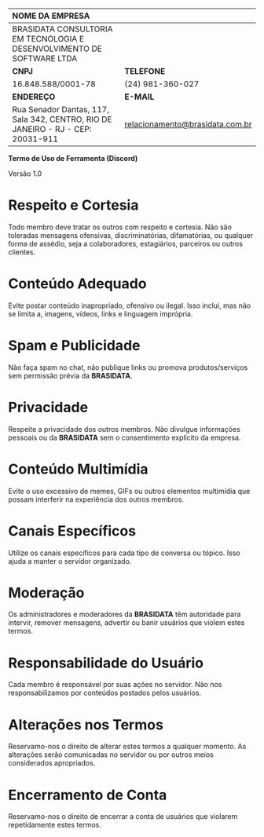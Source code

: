 ﻿###

|<a name="_nx6q5sfeivj0"></a>**NOME DA EMPRESA**||
| :- | :- |
|BRASIDATA CONSULTORIA EM TECNOLOGIA E DESENVOLVIMENTO DE SOFTWARE LTDA||
|**CNPJ**|**TELEFONE**|
|16\.848.588/0001-78|(24) 981-360-027|
|**ENDEREÇO**|**E-MAIL**|
|Rua Senador Dantas, 117, Sala 342, CENTRO, RIO DE JANEIRO - RJ - CEP: 20031-911|<relacionamento@brasidata.com.br>|




<a name="_tsx807svy3p1"></a>**Termo de Uso de Ferramenta (Discord)**

<a name="_5v3y6fi428wo"></a>Versão 1.0
# <a name="_rt8viugis9n6"></a>Respeito e Cortesia
Todo membro deve tratar os outros com respeito e cortesia. Não são toleradas mensagens ofensivas, discriminatórias, difamatórias, ou qualquer forma de assédio, seja a colaboradores, estagiários, parceiros ou outros clientes.
# <a name="_oeytpwheg2wj"></a>Conteúdo Adequado
Evite postar conteúdo inapropriado, ofensivo ou ilegal. Isso inclui, mas não se limita a, imagens, vídeos, links e linguagem imprópria.
# <a name="_6tj192pshbda"></a>Spam e Publicidade
Não faça spam no chat, não publique links ou promova produtos/serviços sem permissão prévia da **BRASIDATA**.
# <a name="_4547zjzcfcs7"></a>Privacidade
Respeite a privacidade dos outros membros. Não divulgue informações pessoais ou da **BRASIDATA** sem o consentimento explícito da empresa.
# <a name="_l6fqbdlspao9"></a>Conteúdo Multimídia
Evite o uso excessivo de memes, GIFs ou outros elementos multimídia que possam interferir na experiência dos outros membros.
# <a name="_ypk74sg1ubix"></a>Canais Específicos
Utilize os canais específicos para cada tipo de conversa ou tópico. Isso ajuda a manter o servidor organizado.
# <a name="_gu78s9fa3287"></a>Moderação
Os administradores e moderadores da **BRASIDATA** têm autoridade para intervir, remover mensagens, advertir ou banir usuários que violem estes termos.
# <a name="_snfqhhjwkjgs"></a>Responsabilidade do Usuário
Cada membro é responsável por suas ações no servidor. Não nos responsabilizamos por conteúdos postados pelos usuários.
# <a name="_x13m18b2nxro"></a>Alterações nos Termos
Reservamo-nos o direito de alterar estes termos a qualquer momento. As alterações serão comunicadas no servidor ou por outros meios considerados apropriados.
# <a name="_qyd6npo19302"></a>Encerramento de Conta
Reservamo-nos o direito de encerrar a conta de usuários que violarem repetidamente estes termos.


